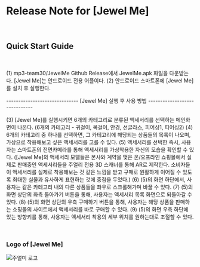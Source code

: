 # Release Note for [Jewel Me]
<br>

## Quick Start Guide
<br>
     
(1) mp3-team30/JewelMe Github Release에서 JewelMe.apk 파일을 다운받는다. [Jewel Me]는 안드로이드 전용 어플이다.
(2) 안드로이드 스마트폰에 [Jewel Me]를 설치 후 실행한다.

------------------------------   [Jewel Me] 실행 후 사용 방법   ------------------------------

(3) [Jewel Me]를 실행시키면 6개의 카테고리로 분류된 액세서리를 선택하는 메인화면이 나온다.
    (6개의 카테고리 - 귀걸이, 목걸이, 안경, 선글라스, 피어싱1, 피어싱2)
(4) 6개의 카테고리 중 하나를 선택하면, 그 카테고리에 해당되는 상품들의 목록이 나오며, 가상으로 착용해보고 싶은 액세서리를 고를 수 있다.
(5) 액세서리를 선택한 즉시, 사용자는 스마트폰의 전면카메라를 통해 액세서리를 가상착용한 자신의 모습을 확인할 수 있다.
    ([Jewel Me]의 액세서리 모델들은 본사와 계약을 맺은 온/오프라인 쇼핑몰에서 실제로 판매중인 액세서리들을 주얼리 전용 3D 스캐너를 통해 AR로 제작한다. 소비자들이 액세서리를 실제로 착용해보는 것 같은 느낌을 받고 구매로 원활하게 이어질 수 있도록 최대한 실물과 유사하게 표현하는 것에 중점을 두었다.)
(6) (5)의 화면 하단에서, 사용자는 같은 카테고리 내의 다른 상품들을 좌우로 스크롤해가며 바꿀 수 있다.
(7) (5)의 화면 상단의 좌측 돌아가기 버튼을 통해, 사용자는 액세서리 목록 화면으로 되돌아갈 수 있다.
(8) (5)의 화면 상단의 우측 구매하기 버튼을 통해, 사용자는 해당 상품을 판매하는 쇼핑몰의 사이트에서 액세서리를 바로 구매할 수 있다.
(9) (5)의 화면 우측 하단에 있는 방향키를 통해, 사용자는 액세서리 착용의 세부 위치를 원하는대로 조절할 수 있다.

<br>

### Logo of [Jewel Me]
![주얼미 로고](https://user-images.githubusercontent.com/89959606/172970395-227150a2-3c5e-405d-935f-19a884f0c875.png)
